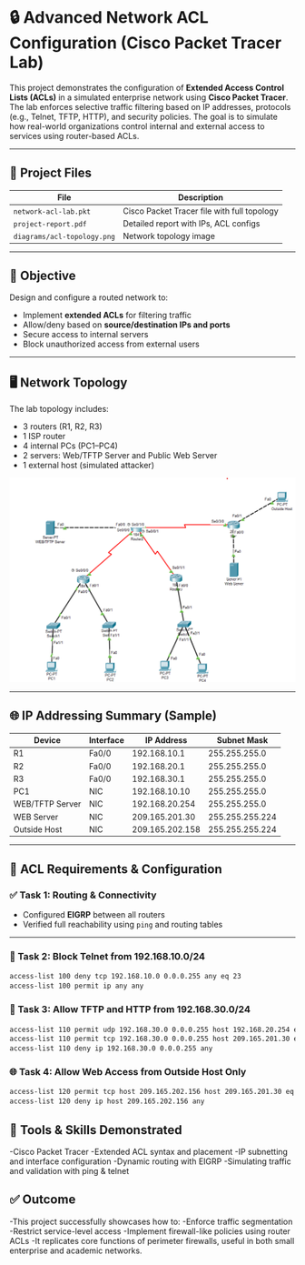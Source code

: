 # 🔒 Advanced Network ACL Configuration (Cisco Packet Tracer Lab)

This project demonstrates the configuration of **Extended Access Control Lists (ACLs)** in a simulated enterprise network using **Cisco Packet Tracer**. The lab enforces selective traffic filtering based on IP addresses, protocols (e.g., Telnet, TFTP, HTTP), and security policies. The goal is to simulate how real-world organizations control internal and external access to services using router-based ACLs.

---

## 📁 Project Files

| File                         | Description                                 |
|------------------------------|---------------------------------------------|
| `network-acl-lab.pkt`        | Cisco Packet Tracer file with full topology |
| `project-report.pdf`         | Detailed report with IPs, ACL configs       |
| `diagrams/acl-topology.png`  | Network topology image                      |

---

## 🧠 Objective

Design and configure a routed network to:
- Implement **extended ACLs** for filtering traffic
- Allow/deny based on **source/destination IPs and ports**
- Secure access to internal servers
- Block unauthorized access from external users

---

## 🖥️ Network Topology

The lab topology includes:
- 3 routers (R1, R2, R3)
- 1 ISP router
- 4 internal PCs (PC1–PC4)
- 2 servers: Web/TFTP Server and Public Web Server
- 1 external host (simulated attacker)

![Network ACL Topology](diagram/acl-topology.png)

---

## 🌐 IP Addressing Summary (Sample)

| Device              | Interface   | IP Address        | Subnet Mask       |
|---------------------|-------------|-------------------|-------------------|
| R1                  | Fa0/0       | 192.168.10.1      | 255.255.255.0     |
| R2                  | Fa0/0       | 192.168.20.1      | 255.255.255.0     |
| R3                  | Fa0/0       | 192.168.30.1      | 255.255.255.0     |
| PC1                 | NIC         | 192.168.10.10     | 255.255.255.0     |
| WEB/TFTP Server     | NIC         | 192.168.20.254    | 255.255.255.0     |
| WEB Server          | NIC         | 209.165.201.30    | 255.255.255.224   |
| Outside Host        | NIC         | 209.165.202.158   | 255.255.255.224   |

---

## 🔧 ACL Requirements & Configuration

### ✅ Task 1: Routing & Connectivity
- Configured **EIGRP** between all routers
- Verified full reachability using `ping` and routing tables

---

### 🚫 Task 2: Block Telnet from 192.168.10.0/24
```bash
access-list 100 deny tcp 192.168.10.0 0.0.0.255 any eq 23
access-list 100 permit ip any any

```

### 🔐 Task 3: Allow TFTP and HTTP from 192.168.30.0/24
```bash
access-list 110 permit udp 192.168.30.0 0.0.0.255 host 192.168.20.254 eq 69
access-list 110 permit tcp 192.168.30.0 0.0.0.255 host 209.165.201.30 eq 80
access-list 110 deny ip 192.168.30.0 0.0.0.255 any

```

### 🌐 Task 4: Allow Web Access from Outside Host Only
```bash
access-list 120 permit tcp host 209.165.202.156 host 209.165.201.30 eq 80
access-list 120 deny ip host 209.165.202.156 any

```

## 🧪 Tools & Skills Demonstrated
-Cisco Packet Tracer
-Extended ACL syntax and placement
-IP subnetting and interface configuration
-Dynamic routing with EIGRP
-Simulating traffic and validation with ping & telnet

## ✅ Outcome
-This project successfully showcases how to:
-Enforce traffic segmentation
-Restrict service-level access
-Implement firewall-like policies using router ACLs
-It replicates core functions of perimeter firewalls, useful in both small enterprise and academic networks.
